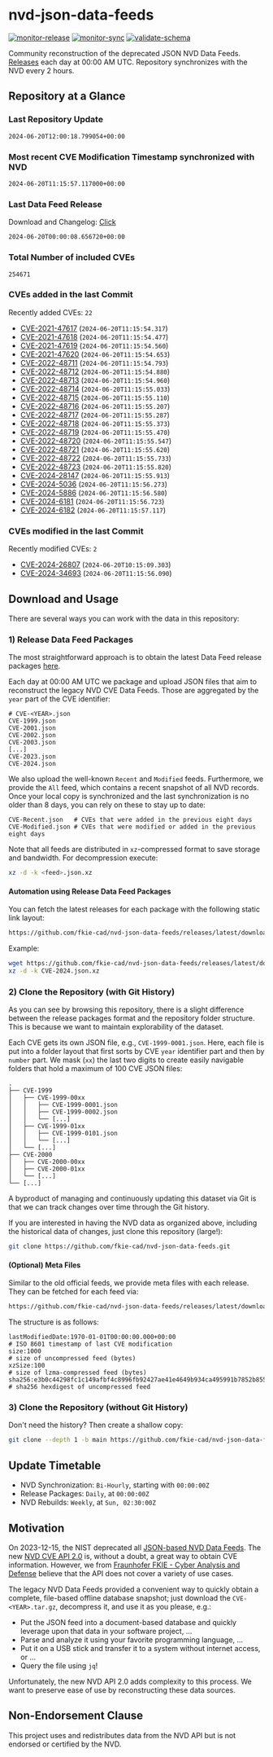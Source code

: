 # nvd-json-data-feeds

[![monitor-release](https://github.com/fkie-cad/nvd-json-data-feeds/actions/workflows/monitor_release.yml/badge.svg)](https://github.com/fkie-cad/nvd-json-data-feeds/actions/workflows/monitor_release.yml)
[![monitor-sync](https://github.com/fkie-cad/nvd-json-data-feeds/actions/workflows/monitor_sync.yml/badge.svg)](https://github.com/fkie-cad/nvd-json-data-feeds/actions/workflows/monitor_sync.yml)
[![validate-schema](https://github.com/fkie-cad/nvd-json-data-feeds/actions/workflows/validate_schema.yml/badge.svg)](https://github.com/fkie-cad/nvd-json-data-feeds/actions/workflows/validate_schema.yml)

Community reconstruction of the deprecated JSON NVD Data Feeds.
[Releases](https://github.com/fkie-cad/nvd-json-data-feeds/releases/latest) each day at 00:00 AM UTC.
Repository synchronizes with the NVD every 2 hours.

## Repository at a Glance

### Last Repository Update

```plain
2024-06-20T12:00:18.799054+00:00
```

### Most recent CVE Modification Timestamp synchronized with NVD

```plain
2024-06-20T11:15:57.117000+00:00
```

### Last Data Feed Release

Download and Changelog: [Click](https://github.com/fkie-cad/nvd-json-data-feeds/releases/latest)

```plain
2024-06-20T00:00:08.656720+00:00
```

### Total Number of included CVEs

```plain
254671
```

### CVEs added in the last Commit

Recently added CVEs: `22`

- [CVE-2021-47617](CVE-2021/CVE-2021-476xx/CVE-2021-47617.json) (`2024-06-20T11:15:54.317`)
- [CVE-2021-47618](CVE-2021/CVE-2021-476xx/CVE-2021-47618.json) (`2024-06-20T11:15:54.477`)
- [CVE-2021-47619](CVE-2021/CVE-2021-476xx/CVE-2021-47619.json) (`2024-06-20T11:15:54.560`)
- [CVE-2021-47620](CVE-2021/CVE-2021-476xx/CVE-2021-47620.json) (`2024-06-20T11:15:54.653`)
- [CVE-2022-48711](CVE-2022/CVE-2022-487xx/CVE-2022-48711.json) (`2024-06-20T11:15:54.793`)
- [CVE-2022-48712](CVE-2022/CVE-2022-487xx/CVE-2022-48712.json) (`2024-06-20T11:15:54.880`)
- [CVE-2022-48713](CVE-2022/CVE-2022-487xx/CVE-2022-48713.json) (`2024-06-20T11:15:54.960`)
- [CVE-2022-48714](CVE-2022/CVE-2022-487xx/CVE-2022-48714.json) (`2024-06-20T11:15:55.033`)
- [CVE-2022-48715](CVE-2022/CVE-2022-487xx/CVE-2022-48715.json) (`2024-06-20T11:15:55.110`)
- [CVE-2022-48716](CVE-2022/CVE-2022-487xx/CVE-2022-48716.json) (`2024-06-20T11:15:55.207`)
- [CVE-2022-48717](CVE-2022/CVE-2022-487xx/CVE-2022-48717.json) (`2024-06-20T11:15:55.287`)
- [CVE-2022-48718](CVE-2022/CVE-2022-487xx/CVE-2022-48718.json) (`2024-06-20T11:15:55.373`)
- [CVE-2022-48719](CVE-2022/CVE-2022-487xx/CVE-2022-48719.json) (`2024-06-20T11:15:55.470`)
- [CVE-2022-48720](CVE-2022/CVE-2022-487xx/CVE-2022-48720.json) (`2024-06-20T11:15:55.547`)
- [CVE-2022-48721](CVE-2022/CVE-2022-487xx/CVE-2022-48721.json) (`2024-06-20T11:15:55.620`)
- [CVE-2022-48722](CVE-2022/CVE-2022-487xx/CVE-2022-48722.json) (`2024-06-20T11:15:55.733`)
- [CVE-2022-48723](CVE-2022/CVE-2022-487xx/CVE-2022-48723.json) (`2024-06-20T11:15:55.820`)
- [CVE-2024-28147](CVE-2024/CVE-2024-281xx/CVE-2024-28147.json) (`2024-06-20T11:15:55.913`)
- [CVE-2024-5036](CVE-2024/CVE-2024-50xx/CVE-2024-5036.json) (`2024-06-20T11:15:56.273`)
- [CVE-2024-5886](CVE-2024/CVE-2024-58xx/CVE-2024-5886.json) (`2024-06-20T11:15:56.580`)
- [CVE-2024-6181](CVE-2024/CVE-2024-61xx/CVE-2024-6181.json) (`2024-06-20T11:15:56.723`)
- [CVE-2024-6182](CVE-2024/CVE-2024-61xx/CVE-2024-6182.json) (`2024-06-20T11:15:57.117`)


### CVEs modified in the last Commit

Recently modified CVEs: `2`

- [CVE-2024-26807](CVE-2024/CVE-2024-268xx/CVE-2024-26807.json) (`2024-06-20T10:15:09.303`)
- [CVE-2024-34693](CVE-2024/CVE-2024-346xx/CVE-2024-34693.json) (`2024-06-20T11:15:56.090`)


## Download and Usage

There are several ways you can work with the data in this repository:

### 1) Release Data Feed Packages

The most straightforward approach is to obtain the latest Data Feed release packages [here](https://github.com/fkie-cad/nvd-json-data-feeds/releases/latest).

Each day at 00:00 AM UTC we package and upload JSON files that aim to reconstruct the legacy NVD CVE Data Feeds.
Those are aggregated by the `year` part of the CVE identifier:

```
# CVE-<YEAR>.json
CVE-1999.json
CVE-2001.json
CVE-2002.json
CVE-2003.json
[...]
CVE-2023.json
CVE-2024.json
```

We also upload the well-known `Recent` and `Modified` feeds.
Furthermore, we provide the `All` feed, which contains a recent snapshot of all NVD records.
Once your local copy is synchronized and the last synchronization is no older than 8 days, you can rely on these to stay up to date:

```plain
CVE-Recent.json   # CVEs that were added in the previous eight days
CVE-Modified.json # CVEs that were modified or added in the previous eight days
```

Note that all feeds are distributed in `xz`-compressed format to save storage and bandwidth.
For decompression execute:

```sh
xz -d -k <feed>.json.xz
```

#### Automation using Release Data Feed Packages

You can fetch the latest releases for each package with the following static link layout:

```sh
https://github.com/fkie-cad/nvd-json-data-feeds/releases/latest/download/CVE-<YEAR>.json.xz
```

Example:

```sh
wget https://github.com/fkie-cad/nvd-json-data-feeds/releases/latest/download/CVE-2024.json.xz
xz -d -k CVE-2024.json.xz
```

### 2) Clone the Repository (with Git History)

As you can see by browsing this repository, there is a slight difference between the release packages format and the repository folder structure.
This is because we want to maintain explorability of the dataset.

Each CVE gets its own JSON file, e.g., `CVE-1999-0001.json`.
Here, each file is put into a folder layout that first sorts by CVE `year` identifier part and then by `number` part.
We mask (`xx`) the last two digits to create easily navigable folders that hold a maximum of 100 CVE JSON files:

```plain
.
├── CVE-1999
│   ├── CVE-1999-00xx
│   │   ├── CVE-1999-0001.json
│   │   ├── CVE-1999-0002.json
│   │   └── [...]
│   ├── CVE-1999-01xx
│   │   ├── CVE-1999-0101.json
│   │   └── [...]
│   └── [...]
├── CVE-2000
│   ├── CVE-2000-00xx
│   ├── CVE-2000-01xx
│   └── [...]
└── [...]
```

A byproduct of managing and continuously updating this dataset via Git is that we can track changes over time through the Git history.

If you are interested in having the NVD data as organized above, including the historical data of changes, just clone this repository (large!):

```sh
git clone https://github.com/fkie-cad/nvd-json-data-feeds.git
```

#### (Optional) Meta Files

Similar to the old official feeds, we provide meta files with each release. They can be fetched for each feed via:

```sh
https://github.com/fkie-cad/nvd-json-data-feeds/releases/latest/download/CVE-<YEAR>.meta
```

The structure is as follows:

```plain
lastModifiedDate:1970-01-01T00:00:00.000+00:00                          # ISO 8601 timestamp of last CVE modification
size:1000                                                               # size of uncompressed feed (bytes)
xzSize:100                                                              # size of lzma-compressed feed (bytes)
sha256:e3b0c44298fc1c149afbf4c8996fb92427ae41e4649b934ca495991b7852b855 # sha256 hexdigest of uncompressed feed
```

### 3) Clone the Repository (without Git History)

Don't need the history? Then create a shallow copy:

```sh
git clone --depth 1 -b main https://github.com/fkie-cad/nvd-json-data-feeds.git
```


## Update Timetable

* NVD Synchronization: `Bi-Hourly`, starting with `00:00:00Z`
* Release Packages: `Daily`, at `00:00:00Z`
* NVD Rebuilds: `Weekly`, at `Sun, 02:30:00Z`


## Motivation

On 2023-12-15, the NIST deprecated all [JSON-based NVD Data Feeds](https://nvd.nist.gov/vuln/data-feeds#divRetirementBanner-1).
The new [NVD CVE API 2.0](https://nvd.nist.gov/developers/vulnerabilities) is, without a doubt, a great way to obtain CVE information.
However, we from [Fraunhofer FKIE - Cyber Analysis and Defense](https://www.fkie.fraunhofer.de/en/departments/cad.html) believe that the API does not cover a variety of use cases.

The legacy NVD Data Feeds provided a convenient way to quickly obtain a complete, file-based offline database snapshot; just download the `CVE-<YEAR>.tar.gz`, decompress it, and use it as you please, e.g.:

- Put the JSON feed into a document-based database and quickly leverage upon that data in your software project, ...
- Parse and analyze it using your favorite programming language, ...
- Put it on a USB stick and transfer it to a system without internet access, or ...
- Query the file using `jq`!

Unfortunately, the new NVD API 2.0 adds complexity to this process.
We want to preserve ease of use by reconstructing these data sources.

## Non-Endorsement Clause

This project uses and redistributes data from the NVD API but is not endorsed or certified by the NVD.